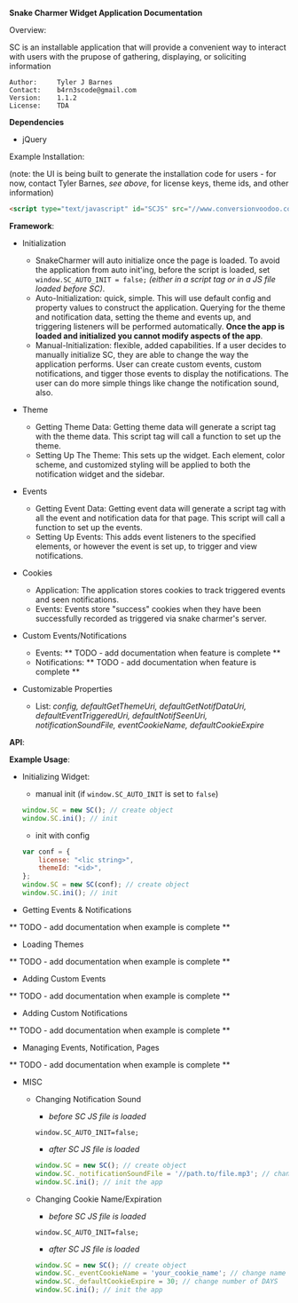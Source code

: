 **Snake Charmer Widget Application Documentation**


Overview:

SC is an installable application that will
provide a convenient way to interact with users
with the prupose of gathering, displaying, or
soliciting information


	Author:		Tyler J Barnes
	Contact:	b4rn3scode@gmail.com
	Version:	1.1.2
	License:	TDA

**Dependencies**
 - jQuery


Example Installation:

(note: the UI is being built to generate the installation code for users -
for now, contact Tyler Barnes, *see above*, for license keys, theme ids,
and other information)


```html
<script type="text/javascript" id="SCJS" src="//www.conversionvoodoo.com/sc/js/sc.js?license={license key}&themeId={theme id}"></script>
```




**Framework**:

 - Initialization
	- SnakeCharmer will auto initialize once the page is loaded.  To avoid the application from auto init'ing, before the script is loaded, set `window.SC_AUTO_INIT = false;` *(either in a script tag or in a JS file loaded before SC)*.
	- Auto-Initialization: quick, simple. This will use default config and property values to construct the application. Querying for the theme and notification data, setting the theme and events up, and triggering listeners will be performed automatically.  **Once the app is loaded and initialized you cannot modify aspects of the app**.
	- Manual-Initialization: flexible, added capabilities. If a user decides to manually initialize SC, they are able to change the way the application performs. User can create custom events, custom notifications, and tigger those events to display the notifications.  The user can do more simple things like change the notification sound, also.

 - Theme
	- Getting Theme Data: Getting theme data will generate a script tag with the theme data.  This script tag will call a function to set up the theme.
	- Setting Up The Theme: This sets up the widget. Each element, color scheme, and customized styling will be applied to both the notification widget and the sidebar.

 - Events
	- Getting Event Data: Getting event data will generate a script tag with all the event and notification data for that page. This script will call a function to set up the events.
	- Setting Up Events: This adds event listeners to the specified elements, or however the event is set up, to trigger and view notifications.

 - Cookies
	- Application: The application stores cookies to track triggered events and seen notifications.
	- Events: Events store "success" cookies when they have been successfully recorded as triggered via snake charmer's server.

 - Custom Events/Notifications
	- Events: ** TODO - add documentation when feature is complete **
	- Notifications: ** TODO - add documentation when feature is complete **

 - Customizable Properties
	- List: *config, defaultGetThemeUri, defaultGetNotifDataUri, defaultEventTriggeredUri, defaultNotifSeenUri, notificationSoundFile, eventCookieName, defaultCookieExpire*


**API**:


**Example Usage**:

 - Initializing Widget:
	- manual init (if `window.SC_AUTO_INIT` is set to `false`)

	```javascript
	window.SC = new SC(); // create object
	window.SC.ini(); // init
	```

	- init with config
	```javascript
	var conf = {
		license: "<lic string>",
		themeId: "<id>",
	};
	window.SC = new SC(conf); // create object
	window.SC.ini(); // init
	```


 - Getting Events & Notifications

 ** TODO - add documentation when example is complete **

 - Loading Themes

 ** TODO - add documentation when example is complete **

 - Adding Custom Events

 ** TODO - add documentation when example is complete **

 - Adding Custom Notifications

 ** TODO - add documentation when example is complete **

 - Managing Events, Notification, Pages

 ** TODO - add documentation when example is complete **

 - MISC

	- Changing Notification Sound

		- *before SC JS file is loaded*

		`window.SC_AUTO_INIT=false;`

		- *after SC JS file is loaded*

		```javascript
		window.SC = new SC(); // create object
		window.SC._notificationSoundFile = '//path.to/file.mp3'; // changes the file
		window.SC.ini(); // init the app
		```

	- Changing Cookie Name/Expiration

		- *before SC JS file is loaded*

		`window.SC_AUTO_INIT=false;`

		- *after SC JS file is loaded*

		```javascript
		window.SC = new SC(); // create object
		window.SC._eventCookieName = 'your_cookie_name'; // change name
		window.SC._defaultCookieExpire = 30; // change number of DAYS
		window.SC.ini(); // init the app
		```

